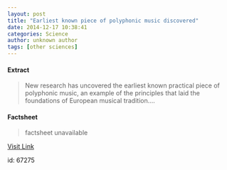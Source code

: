 ```yaml
---
layout: post
title: "Earliest known piece of polyphonic music discovered"
date: 2014-12-17 10:38:41
categories: Science
author: unknown author
tags: [other sciences]
---
```



#### Extract
>New research has uncovered the earliest known practical piece of polyphonic music, an example of the principles that laid the foundations of European musical tradition....

#### Factsheet
>factsheet unavailable

[Visit Link](http://phys.org/news338017110.html)

id:   67275
